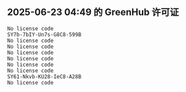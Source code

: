 ## 2025-06-23 04:49 的 GreenHub 许可证
```
No license code
SY7b-7bIY-Un7s-G8C8-599B
No license code
No license code
No license code
No license code
No license code
No license code
SY61-Nkvb-KU28-IeC8-A28B
No license code
```
